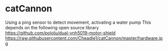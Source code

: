 # catCannon
Using a ping sensor to detect movement, activating a water pump
This depends on the following open source library
https://github.com/pololu/dual-vnh5019-motor-shield
https://raw.githubusercontent.com/Cheadle1/catCannon/master/hardware.jpg

